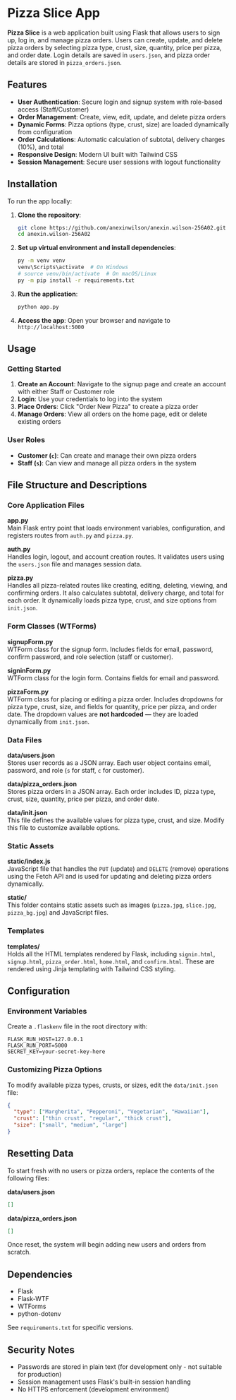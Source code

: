 # Pizza Slice App

**Pizza Slice** is a web application built using Flask that allows users to sign up, log in, and manage pizza orders. Users can create, update, and delete pizza orders by selecting pizza type, crust, size, quantity, price per pizza, and order date. Login details are saved in `users.json`, and pizza order details are stored in `pizza_orders.json`.

## Features

- **User Authentication**: Secure login and signup system with role-based access (Staff/Customer)
- **Order Management**: Create, view, edit, update, and delete pizza orders
- **Dynamic Forms**: Pizza options (type, crust, size) are loaded dynamically from configuration
- **Order Calculations**: Automatic calculation of subtotal, delivery charges (10%), and total
- **Responsive Design**: Modern UI built with Tailwind CSS
- **Session Management**: Secure user sessions with logout functionality

## Installation

To run the app locally:

1. **Clone the repository**:
   ```bash
   git clone https://github.com/anexinwilson/anexin.wilson-256A02.git
   cd anexin.wilson-256A02
   ```

2. **Set up virtual environment and install dependencies**:
   ```bash
   py -m venv venv
   venv\Scripts\activate  # On Windows
   # source venv/bin/activate  # On macOS/Linux
   py -m pip install -r requirements.txt
   ```

3. **Run the application**:
   ```bash
   python app.py
   ```

4. **Access the app**: Open your browser and navigate to `http://localhost:5000`

## Usage

### Getting Started
1. **Create an Account**: Navigate to the signup page and create an account with either Staff or Customer role
2. **Login**: Use your credentials to log into the system
3. **Place Orders**: Click "Order New Pizza" to create a pizza order
4. **Manage Orders**: View all orders on the home page, edit or delete existing orders

### User Roles
- **Customer (`c`)**: Can create and manage their own pizza orders
- **Staff (`s`)**: Can view and manage all pizza orders in the system

## File Structure and Descriptions

### Core Application Files

**app.py**  
Main Flask entry point that loads environment variables, configuration, and registers routes from `auth.py` and `pizza.py`.

**auth.py**  
Handles login, logout, and account creation routes. It validates users using the `users.json` file and manages session data.

**pizza.py**  
Handles all pizza-related routes like creating, editing, deleting, viewing, and confirming orders. It also calculates subtotal, delivery charge, and total for each order. It dynamically loads pizza type, crust, and size options from `init.json`.

### Form Classes (WTForms)

**signupForm.py**  
WTForm class for the signup form. Includes fields for email, password, confirm password, and role selection (staff or customer).

**signinForm.py**  
WTForm class for the login form. Contains fields for email and password.

**pizzaForm.py**  
WTForm class for placing or editing a pizza order. Includes dropdowns for pizza type, crust, size, and fields for quantity, price per pizza, and order date. The dropdown values are **not hardcoded** — they are loaded dynamically from `init.json`.

### Data Files

**data/users.json**  
Stores user records as a JSON array. Each user object contains email, password, and role (`s` for staff, `c` for customer).

**data/pizza_orders.json**  
Stores pizza orders in a JSON array. Each order includes ID, pizza type, crust, size, quantity, price per pizza, and order date.

**data/init.json**  
This file defines the available values for pizza type, crust, and size. Modify this file to customize available options.

### Static Assets

**static/index.js**  
JavaScript file that handles the `PUT` (update) and `DELETE` (remove) operations using the Fetch API and is used for updating and deleting pizza orders dynamically.

**static/**  
This folder contains static assets such as images (`pizza.jpg`, `slice.jpg`, `pizza_bg.jpg`) and JavaScript files.

### Templates

**templates/**  
Holds all the HTML templates rendered by Flask, including `signin.html`, `signup.html`, `pizza_order.html`, `home.html`, and `confirm.html`. These are rendered using Jinja templating with Tailwind CSS styling.

## Configuration

### Environment Variables
Create a `.flaskenv` file in the root directory with:
```
FLASK_RUN_HOST=127.0.0.1
FLASK_RUN_PORT=5000
SECRET_KEY=your-secret-key-here
```

### Customizing Pizza Options
To modify available pizza types, crusts, or sizes, edit the `data/init.json` file:
```json
{
  "type": ["Margherita", "Pepperoni", "Vegetarian", "Hawaiian"],
  "crust": ["thin crust", "regular", "thick crust"],
  "size": ["small", "medium", "large"]
}
```

## Resetting Data

To start fresh with no users or pizza orders, replace the contents of the following files:

**data/users.json**
```json
[]
```

**data/pizza_orders.json**
```json
[]
```

Once reset, the system will begin adding new users and orders from scratch.

## Dependencies

- Flask
- Flask-WTF
- WTForms
- python-dotenv

See `requirements.txt` for specific versions.

## Security Notes

- Passwords are stored in plain text (for development only - not suitable for production)
- Session management uses Flask's built-in session handling
- No HTTPS enforcement (development environment)



